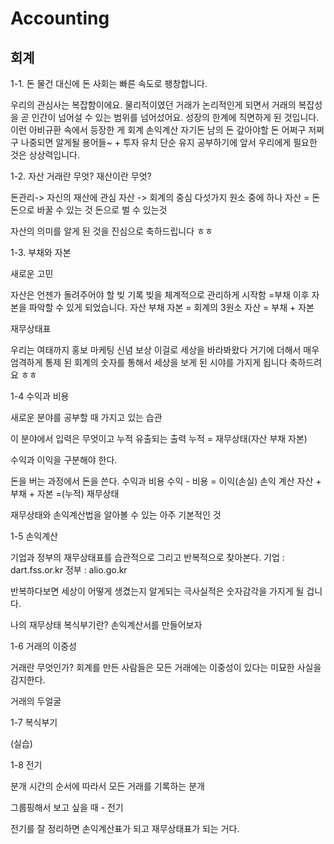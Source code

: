 # Accounting

## 회계 

1-1. 돈
물건 대신에 돈 
사회는 빠른 속도로 팽창합니다.

우리의 관심사는 복잡함이에요.
물리적이였던 거래가 논리적인게 되면서 거래의 복잡성을 곧 인간이 넘어설 수 있는 범위를 넘어섰어요.  성장의 한계에 직면하게 된 것입니다. 이런 아비규환 속에서 등장한 게 회계 손익계산 자기돈 남의 돈 갚아야할 돈 어쩌구 저쩌구 나중되면 알게될 용어들~ + 투자 유치 단순 유지 
공부하기에 앞서 우리에게 필요한 것은 상상력입니다.

1-2. 자산
거래란 무엇? 재산이란 무엇?

돈관리-> 자신의 재산에 관심
자산 -> 회계의 중심 다섯가지 원소 중에 하나
자산 = 
돈 
돈으로 바꿀 수 있는 것
돈으로 벌 수 있는것

자산의 의미를 알게 된 것을 진심으로 축하드립니다 ㅎㅎ

1-3. 부채와 자본

새로운 고민

자산은 언젠가 돌려주어야 할 빚 기록 
빚을 체계적으로 관리하게 시작함 =부채
이후 자본을 파악할 수 있게 되었습니다. 
자산 부채 자본 = 회계의 3원소
 자산 = 부채 + 자본

재무상태표

우리는 여태까지 홍보 마케팅 신념 보상 이걸로 세상을 바라봐왔다
거기에 더해서 매우 엄격하게 통제 된 회계의 숫자를 통해서 세상을 보게 된 시야를 가지게 됩니다 축하드려요 ㅎㅎ

1-4 수익과 비용

새로운 분야를 공부할 때 가지고 있는 습관

이 분야에서 입력은 무엇이고 누적 유출되는 출력
누적 = 재무상태(자산 부채 자본)

수익과 이익을 구분해야 한다.  

돈을 버는 과정에서 돈을 쓴다. 수익과 비용
수익 - 비용 = 이익(손실) 손익 계산 
자산 + 부채 + 자본 =(누적) 재무상태

재무상태와 손익계산법을 알아볼 수 있는 아주 기본적인 것

1-5 손익계산

기업과 정부의 재무상태표를 습관적으로 그리고 반복적으로 찾아본다. 
기업 : dart.fss.or.kr
정부 : alio.go.kr

반복하다보면 세상이 어떻게 생겼는지 알게되는 극사실적은 숫자감각을 가지게 될 겁니다.

나의 재무상태 복식부기란?
손익계산서를 만들어보자 

1-6 거래의 이중성

거래란 무엇인가? 
회계를 만든 사람들은 모든 거래에는 이중성이 있다는 미묘한 사실을 감지한다. 

거래의 두얼굴

1-7 복식부기

(실습)

1-8 전기

분개
시간의 순서에 따라서 모든 거래를 기록하는 분개

그룹핑해서 보고 싶을 때 - 전기

전기를 잘 정리하면 손익계산표가 되고 재무상태표가 되는 거다. 
